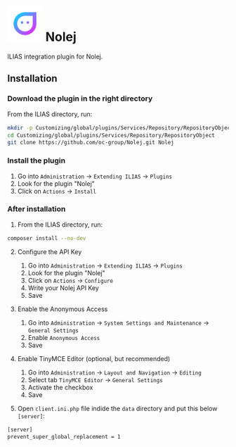 # ![Icon](templates/images/icon_xnlj.svg) Nolej
ILIAS integration plugin for Nolej.

## Installation

### Download the plugin in the right directory

From the ILIAS directory, run:

```sh
mkdir -p Customizing/global/plugins/Services/Repository/RepositoryObject
cd Customizing/global/plugins/Services/Repository/RepositoryObject
git clone https://github.com/oc-group/Nolej.git Nolej
```

### Install the plugin

1. Go into `Administration` -> `Extending ILIAS` -> `Plugins`
2. Look for the plugin "Nolej"
3. Click on `Actions` -> `Install`

### After installation

1. From the ILIAS directory, run:

```sh
composer install --no-dev
```

2. Configure the API Key
   1. Go into `Administration` -> `Extending ILIAS` -> `Plugins`
   2. Look for the plugin "Nolej"
   3. Click on `Actions` -> `Configure`
   4. Write your Nolej API Key
   5. Save

3. Enable the Anonymous Access
   1. Go into `Administration` -> `System Settings and Maintenance` -> `General Settings`
   2. Enable `Anonymous Access`
   3. Save

4. Enable TinyMCE Editor (optional, but recommended)
   1. Go into `Administration` -> `Layout and Navigation` -> `Editing`
   2. Select tab `TinyMCE Editor` -> `General Settings`
   3. Activate the checkbox
   4. Save

5. Open `client.ini.php` file indide the `data` directory and put this below `[server]`:

```
[server]
prevent_super_global_replacement = 1
```
